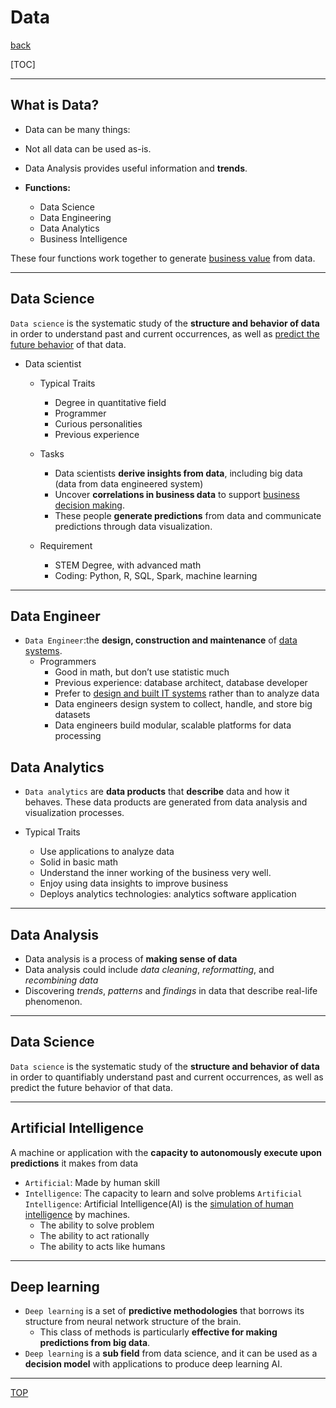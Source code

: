 # Data

[back](../index.md)

[TOC]

---

## What is Data?

- Data can be many things:
- Not all data can be used as-is.
- Data Analysis provides useful information and **trends**.

- **Functions:**
  - Data Science
  - Data Engineering
  - Data Analytics
  - Business Intelligence

These four functions work together to generate <u>business value</u> from data.

---

## Data Science

`Data science` is the systematic study of the **structure and behavior of data** in order to understand past and current occurrences, as well as <u>predict the future behavior</u> of that data.

- Data scientist

  - Typical Traits

    - Degree in quantitative field
    - Programmer
    - Curious personalities
    - Previous experience

  - Tasks

    - Data scientists **derive insights from data**, including big data (data from data engineered system)
    - Uncover **correlations in business data** to support <u>business decision making</u>.
    - These people **generate predictions** from data and communicate predictions through data visualization.

  - Requirement
    - STEM Degree, with advanced math
    - Coding: Python, R, SQL, Spark, machine learning

---

## Data Engineer

- `Data Engineer`:the **design, construction and maintenance** of <u>data systems</u>.
  - Programmers
    - Good in math, but don’t use statistic much
    - Previous experience: database architect, database developer
    - Prefer to <u>design and built IT systems</u> rather than to analyze data
    - Data engineers design system to collect, handle, and store big datasets
    - Data engineers build modular, scalable platforms for data processing

## Data Analytics

- `Data analytics` are **data products** that **describe** data and how it behaves. These data products are generated from data analysis and visualization processes.

- Typical Traits
  - Use applications to analyze data
  - Solid in basic math
  - Understand the inner working of the business very well.
  - Enjoy using data insights to improve business
  - Deploys analytics technologies: analytics software application

---

## Data Analysis

- Data analysis is a process of **making sense of data**
- Data analysis could include _data cleaning_, _reformatting_, and _recombining data_
- Discovering _trends_, _patterns_ and _findings_ in data that describe real-life phenomenon.

---

## Data Science

`Data science` is the systematic study of the **structure and behavior of data** in order to quantifiably understand past and current occurrences, as well as predict the future behavior of that data.

---

## Artificial Intelligence

A machine or application with the **capacity to autonomously execute upon predictions** it makes from data

- `Artificial`: Made by human skill
- `Intelligence`: The capacity to learn and solve problems
`Artificial Intelligence`: Artificial Intelligence(AI) is the <u>simulation of human intelligence</u> by machines.
   - The ability to solve problem
   - The ability to act rationally
    - The ability to acts like humans



---

## Deep learning

- `Deep learning` is a set of **predictive methodologies** that borrows its structure from neural network structure of the brain.
  - This class of methods is particularly **effective for making predictions from big data**.
- `Deep learning` is a **sub field** from data science, and it can be used as a **decision model** with applications to produce deep learning AI.

---

[TOP](#data)
